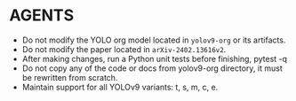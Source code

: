 # AGENTS

- Do not modify the YOLO org model located in `yolov9-org` or its artifacts.
- Do not modify the paper located in `arXiv-2402.13616v2`.
- After making changes, run a Python unit tests before finishing, pytest -q
- Do not copy any of the code or docs from yolov9-org directory, it must be rewritten from scratch.
- Maintain support for all YOLOv9 variants: t, s, m, c, e.
